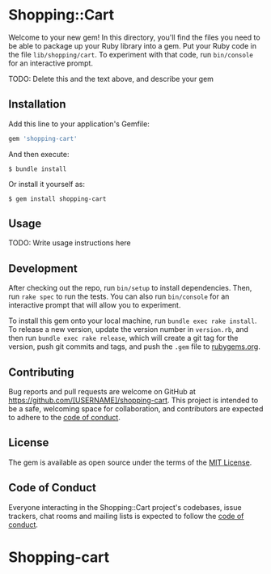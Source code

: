 # Shopping::Cart

Welcome to your new gem! In this directory, you'll find the files you need to be able to package up your Ruby library into a gem. Put your Ruby code in the file `lib/shopping/cart`. To experiment with that code, run `bin/console` for an interactive prompt.

TODO: Delete this and the text above, and describe your gem

## Installation

Add this line to your application's Gemfile:

```ruby
gem 'shopping-cart'
```

And then execute:

    $ bundle install

Or install it yourself as:

    $ gem install shopping-cart

## Usage

TODO: Write usage instructions here

## Development

After checking out the repo, run `bin/setup` to install dependencies. Then, run `rake spec` to run the tests. You can also run `bin/console` for an interactive prompt that will allow you to experiment.

To install this gem onto your local machine, run `bundle exec rake install`. To release a new version, update the version number in `version.rb`, and then run `bundle exec rake release`, which will create a git tag for the version, push git commits and tags, and push the `.gem` file to [rubygems.org](https://rubygems.org).

## Contributing

Bug reports and pull requests are welcome on GitHub at https://github.com/[USERNAME]/shopping-cart. This project is intended to be a safe, welcoming space for collaboration, and contributors are expected to adhere to the [code of conduct](https://github.com/[USERNAME]/shopping-cart/blob/master/CODE_OF_CONDUCT.md).


## License

The gem is available as open source under the terms of the [MIT License](https://opensource.org/licenses/MIT).

## Code of Conduct

Everyone interacting in the Shopping::Cart project's codebases, issue trackers, chat rooms and mailing lists is expected to follow the [code of conduct](https://github.com/[USERNAME]/shopping-cart/blob/master/CODE_OF_CONDUCT.md).
# Shopping-cart

